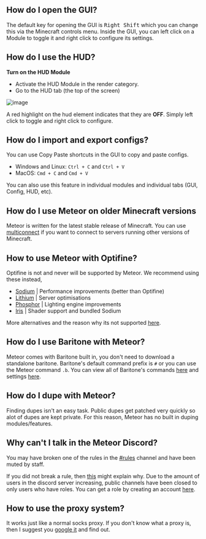 ## How do I open the GUI?
The default key for opening the GUI is <kbd>Right Shift</kbd> which you can change this via the Minecraft controls menu.
Inside the GUI, you can left click on a Module to toggle it and right click to configure its settings.

## How do I use the HUD?

**Turn on the HUD Module**
- Activate the HUD Module in the render category.
- Go to the HUD tab (the top of the screen)

![image](https://user-images.githubusercontent.com/72693226/129832108-683ea81a-028c-4d96-8419-4a5dfde5f527.png)

A red highlight on the hud element indicates that they are **OFF**. Simply left click to toggle and right click to configure.

## How do I import and export configs?
You can use Copy Paste shortcuts in the GUI to copy and paste configs.
- Windows and Linux: `Ctrl + C` and `Ctrl + V`
- MacOS: `Cmd + C` and `Cmd + V`

You can also use this feature in individual modules and individual tabs (GUI, Config, HUD, etc).

## How do I use Meteor on older Minecraft versions
Meteor is written for the latest stable release of Minecraft.
You can use [multiconnect](https://www.curseforge.com/minecraft/mc-mods/multiconnect) if you want to connect to servers running other versions of Minecraft.

## How to use Meteor with Optifine?
Optifine is not and never will be supported by Meteor. We recommend using these instead,

- [Sodium](https://modrinth.com/mod/sodium) | Performance improvements (better than Optifine)
- [Lithium](https://modrinth.com/mod/lithium) | Server optimisations
- [Phosphor](https://modrinth.com/mod/phosphor) | Lighting engine improvements
- [Iris](https://irisshaders.net/) | Shader support and bundled Sodium

More alternatives and the reason why its not supported [here](https://gist.github.com/LambdAurora/1f6a4a99af374ce500f250c6b42e8754).

## How do I use Baritone with Meteor?
Meteor comes with Baritone built in, you don't need to download a standalone baritone.
Baritone's default command prefix is `#` or you can use the Meteor command `.b`.
You can view all of Baritone's commands [here](https://github.com/cabaletta/baritone/blob/master/USAGE.md)
and settings [here](https://baritone.leijurv.com/baritone/api/Settings.html).

## How do I dupe with Meteor?
Finding dupes isn't an easy task. Public dupes get patched very quickly so alot of dupes are kept private.
For this reason, Meteor has no built in duping modules/features.

## Why can't I talk in the Meteor Discord?
You may have broken one of the rules in the [#rules](https://discord.com/channels/689197705683140636/816501672477720626/) channel
and have been muted by staff.

If you did not break a rule, then [this](https://discord.com/channels/689197705683140636/689198722097348624/870066829622652989) might explain why.
Due to the amount of users in the discord server increasing, public channels have been closed to only users who have roles. You can get a role by creating an account [here](https://meteorclient.com/account).

## How to use the proxy system?
It works just like a normal socks proxy. If you don't know what a proxy is, then I suggest you [google it](https://letmegooglethat.com/?q=proxy) and find out.